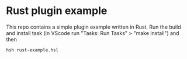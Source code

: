 # Rust plugin example

This repo contains a simple plugin example written in Rust. Run the build and install task (in VScode run "Tasks: Run Tasks" > "make install") and then

```
hsh rust-example.hsl
```